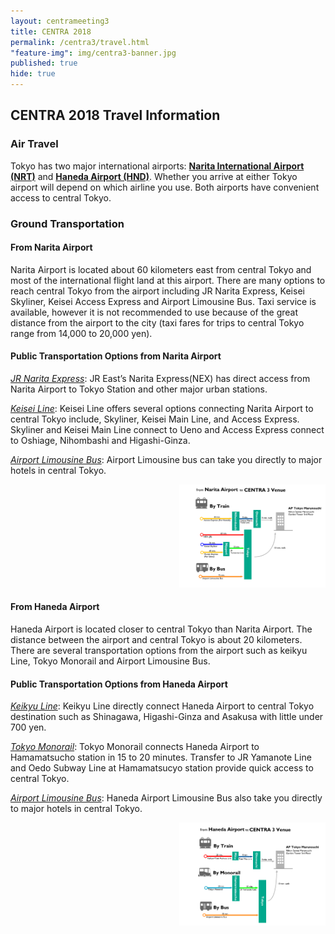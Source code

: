 ```yaml
---
layout: centrameeting3
title: CENTRA 2018
permalink: /centra3/travel.html
"feature-img": img/centra3-banner.jpg
published: true
hide: true
---
```


## CENTRA 2018 Travel Information

### Air Travel

Tokyo has two major international airports: [**Narita International Airport (NRT)**](https://www.narita-airport.jp/en/) and [**Haneda Airport (HND)**](http://www.haneda-airport.com/). Whether you arrive at either Tokyo airport will depend on which airline you use. Both airports have convenient access to central Tokyo.

### Ground Transportation

#### From Narita Airport

Narita Airport is located about 60 kilometers east from central Tokyo and most of the international flight land at this airport. There are many options to reach central Tokyo from the airport including JR Narita Express, Keisei Skyliner, Keisei Access Express and Airport Limousine Bus. Taxi service is available, however it is not recommended to use because of the great distance from the airport to the city (taxi fares for trips to central Tokyo range from 14,000 to 20,000 yen). 

#### Public Transportation Options from Narita Airport 

[*JR Narita Express*](http://www.jreast.co.jp/e/nex/index.html?src=t_info): JR East’s Narita Express(NEX) has direct access from Narita Airport to Tokyo Station and other major urban stations. 

[*Keisei Line*](http://www.keisei.co.jp/keisei/tetudou/skyliner/us/index.php): Keisei Line offers several options connecting Narita Airport to central Tokyo include, Skyliner, Keisei Main Line, and Access Express. Skyliner and Keisei Main Line connect to Ueno and Access Express connect to Oshiage, Nihombashi and Higashi-Ginza. 

[*Airport Limousine Bus*](https://www.limousinebus.co.jp/en/): Airport Limousine bus can take you directly to major hotels in central Tokyo.

<p style="padding-left: 270px;"><img src="/img/Narita Airport to venue.png" alt="Narita Airport to venue" style="margin-right: auto;margin-left: auto;" class="img-responsive"></p>

#### From Haneda Airport

Haneda Airport is located closer to central Tokyo than Narita Airport. The distance between the airport and central Tokyo is about 20 kilometers. There are several transportation options from the airport such as keikyu Line, Tokyo Monorail and Airport Limousine Bus.

#### Public Transportation Options from Haneda Airport

[*Keikyu Line*](http://www.haneda-tokyo-access.com/en/): Keikyu Line directly connect Haneda Airport to central Tokyo destination such as Shinagawa, Higashi-Ginza and Asakusa with little under 700 yen. 

[*Tokyo Monorail*](http://www.tokyo-monorail.co.jp/english/): Tokyo Monorail connects Haneda Airport to Hamamatsucho station in 15 to 20 minutes. Transfer to JR Yamanote Line and Oedo Subway Line at Hamamatsucyo station provide quick access to central Tokyo.

[*Airport Limousine Bus*](https://www.limousinebus.co.jp/en/): Haneda Airport Limousine Bus also take you directly to major hotels in central Tokyo.

<p style="padding-left: 270px;"><img src="/img/Haneda Airport to venue.png" alt="Haneda Airport to venue" style="margin-right: auto;margin-left: auto;" class="img-responsive">
</p>
